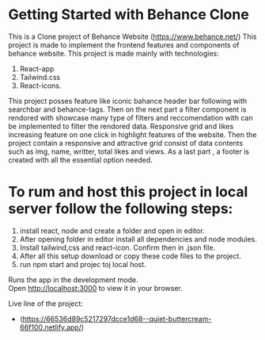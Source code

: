 # Getting Started with Behance Clone
This is a Clone project of Behance Website (https://www.behance.net/)
This project is made to implement the frontend features and components of behance website.
This project is made mainly with technologies:
1. React-app
2. Tailwind.css
3. React-icons.

This project posses feature like iconic bahance header bar following with searchbar and behance-tags. Then on the next part a filter component is rendored with showcase many type of filters and reccomendation with can be implemented to filter the rendored data.
Responsive grid and likes increasing feature on one click in highlight features of the website.
Then the project contain a responsive and attractive grid consist of data contents such as img, name, writter, total likes and views. As a last part , a footer is created with all the essential option needed.

# To rum and host this project in local server follow the following steps:
1. install react, node and create a folder and open in editor.
2. After opening folder in editor install all dependencies and node modules.
3. Install tailwind,css and react-icon. Confirm then in .json file.
4. After all this setup download or copy these code files to the project.
5. run npm start and projec toj local host.

Runs the app in the development mode.\
Open [http://localhost:3000](http://localhost:3000) to view it in your browser.

Live line of the project:
- (https://66536d89c5217297dcce1d68--quiet-buttercream-66f100.netlify.app/)
